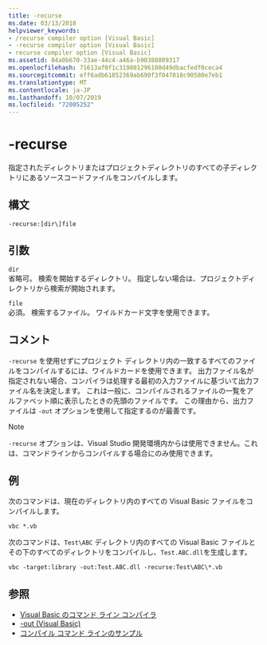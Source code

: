 ```yaml
---
title: -recurse
ms.date: 03/13/2018
helpviewer_keywords:
- /recurse compiler option [Visual Basic]
- -recurse compiler option [Visual Basic]
- recurse compiler option [Visual Basic]
ms.assetid: 84a0b670-33ae-44c4-a46a-b90388809317
ms.openlocfilehash: 71613af0f1c319801296180d49dbacfedf0ceca4
ms.sourcegitcommit: eff6adb61852369ab690f3f047818c90580e7eb1
ms.translationtype: MT
ms.contentlocale: ja-JP
ms.lasthandoff: 10/07/2019
ms.locfileid: "72005252"
---
```

# <a name="-recurse"></a>-recurse
指定されたディレクトリまたはプロジェクトディレクトリのすべての子ディレクトリにあるソースコードファイルをコンパイルします。  
  
## <a name="syntax"></a>構文  
  
```console  
-recurse:[dir\]file  
```  
  
## <a name="arguments"></a>引数  
 `dir`  
 省略可。 検索を開始するディレクトリ。 指定しない場合は、プロジェクトディレクトリから検索が開始されます。  
  
 `file`  
 必須。 検索するファイル。 ワイルドカード文字を使用できます。  
  
## <a name="remarks"></a>コメント  
 `-recurse` を使用せずにプロジェクト ディレクトリ内の一致するすべてのファイルをコンパイルするには、ワイルドカードを使用できます。 出力ファイル名が指定されない場合、コンパイラは処理する最初の入力ファイルに基づいて出力ファイル名を決定します。 これは一般に、コンパイルされるファイルの一覧をアルファベット順に表示したときの先頭のファイルです。 この理由から、出力ファイルは `-out` オプションを使用して指定するのが最善です。  
  
> [!NOTE]
> `-recurse` オプションは、Visual Studio 開発環境内からは使用できません。これは、コマンドラインからコンパイルする場合にのみ使用できます。  
  
## <a name="example"></a>例  
 次のコマンドは、現在のディレクトリ内のすべての Visual Basic ファイルをコンパイルします。  
  
```console
vbc *.vb  
```  
  
 次のコマンドは、`Test\ABC` ディレクトリ内のすべての Visual Basic ファイルとその下のすべてのディレクトリをコンパイルし、`Test.ABC.dll`を生成します。  
  
```console
vbc -target:library -out:Test.ABC.dll -recurse:Test\ABC\*.vb  
```  
  
## <a name="see-also"></a>参照

- [Visual Basic のコマンド ライン コンパイラ](../../../visual-basic/reference/command-line-compiler/index.md)
- [-out (Visual Basic)](../../../visual-basic/reference/command-line-compiler/out.md)
- [コンパイル コマンド ラインのサンプル](../../../visual-basic/reference/command-line-compiler/sample-compilation-command-lines.md)
